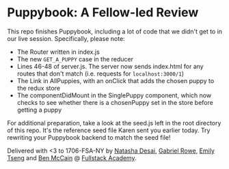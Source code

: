 # Puppybook: A Fellow-led Review

This repo finishes Puppybook, including a lot of code that we didn't get to in our live session. Specifically, please note:

- The Router written in index.js
- The new ```GET_A_PUPPY``` case in the reducer
- Lines 46-48 of server.js. The server now sends index.html for any routes that don't match (i.e. requests for ```localhost:3000/1```)
- The Link in AllPuppies, with an onClick that adds the chosen puppy to the redux store
- The componentDidMount in the SinglePuppy component, which now checks to see whether there is a chosenPuppy set in the store before getting a puppy

For additional preparation, take a look at the seed.js left in the root directory of this repo. It's the reference seed file Karen sent you earlier today. Try rewriting your Puppybook backend to match the seed file!

Delivered with <3 to 1706-FSA-NY by [Natasha Desai](https://github.com/tashadesai/), [Gabriel Rowe](https://github.com/gabrielwr), [Emily Tseng](https://github.com/emtseng) and [Ben McCain](https://github.com/benjmac) @ [Fullstack Academy](https://github.com/FullstackAcademy/).
